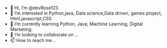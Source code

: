 - 👋 Hi, I’m @devRose123
- 👀 I’m interested in Python,java, Data science,Data driven, games project, Html,javascript,CSS
- 🌱 I’m currently learning Python, Java, Machine Learning, Digital Marketing.
- 💞️ I’m looking to collaborate on ...
- 📫 How to reach me ..

<!---
devRose123/devRose123 is a ✨ special ✨ repository because its `README.md` (this file) appears on your GitHub profile.
You can click the Preview link to take a look at your changes.
--->
